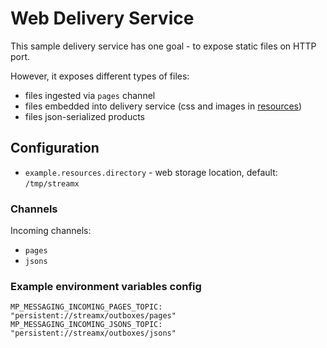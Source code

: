 # Web Delivery Service

This sample delivery service has one goal - to expose static files on HTTP port.

However, it exposes different types of files:

- files ingested via `pages` channel
- files embedded into delivery service (css and images in [resources](./src/main/resources/META-INF/resources))
- files json-serialized products

## Configuration

- `example.resources.directory` - web storage location, default: `/tmp/streamx`

### Channels

Incoming channels:
- `pages` 
- `jsons`

### Example environment variables config

```
MP_MESSAGING_INCOMING_PAGES_TOPIC: "persistent://streamx/outboxes/pages"
MP_MESSAGING_INCOMING_JSONS_TOPIC: "persistent://streamx/outboxes/jsons"
```
